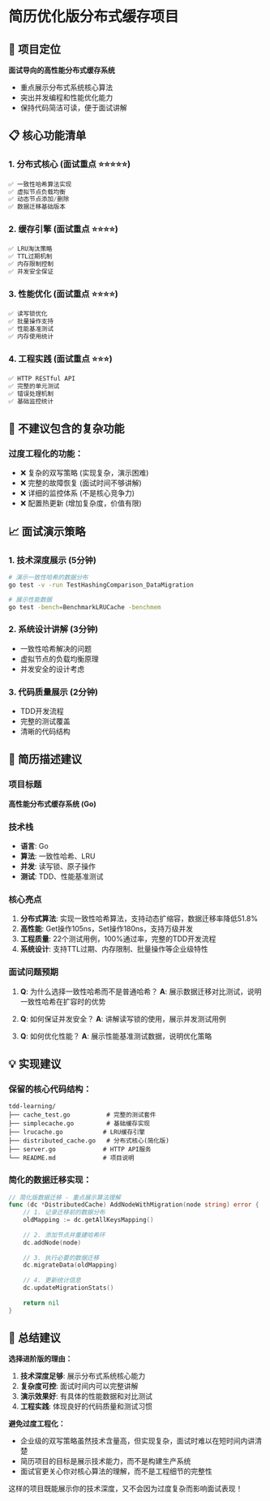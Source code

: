 # 简历优化版分布式缓存项目

## 🎯 项目定位
**面试导向的高性能分布式缓存系统**
- 重点展示分布式系统核心算法
- 突出并发编程和性能优化能力
- 保持代码简洁可读，便于面试讲解

## 📋 核心功能清单

### 1. 分布式核心 (面试重点 ⭐⭐⭐⭐⭐)
```go
✅ 一致性哈希算法实现
✅ 虚拟节点负载均衡
✅ 动态节点添加/删除
✅ 数据迁移基础版本
```

### 2. 缓存引擎 (面试重点 ⭐⭐⭐⭐)
```go
✅ LRU淘汰策略
✅ TTL过期机制
✅ 内存限制控制
✅ 并发安全保证
```

### 3. 性能优化 (面试重点 ⭐⭐⭐⭐)
```go
✅ 读写锁优化
✅ 批量操作支持
✅ 性能基准测试
✅ 内存使用统计
```

### 4. 工程实践 (面试重点 ⭐⭐⭐)
```go
✅ HTTP RESTful API
✅ 完整的单元测试
✅ 错误处理机制
✅ 基础监控统计
```

## 🚫 不建议包含的复杂功能

### 过度工程化的功能：
- ❌ 复杂的双写策略 (实现复杂，演示困难)
- ❌ 完整的故障恢复 (面试时间不够讲解)
- ❌ 详细的监控体系 (不是核心竞争力)
- ❌ 配置热更新 (增加复杂度，价值有限)

## 📈 面试演示策略

### 1. 技术深度展示 (5分钟)
```bash
# 演示一致性哈希的数据分布
go test -v -run TestHashingComparison_DataMigration

# 展示性能数据
go test -bench=BenchmarkLRUCache -benchmem
```

### 2. 系统设计讲解 (3分钟)
- 一致性哈希解决的问题
- 虚拟节点的负载均衡原理
- 并发安全的设计考虑

### 3. 代码质量展示 (2分钟)
- TDD开发流程
- 完整的测试覆盖
- 清晰的代码结构

## 🎯 简历描述建议

### 项目标题
**高性能分布式缓存系统 (Go)**

### 技术栈
- **语言**: Go
- **算法**: 一致性哈希、LRU
- **并发**: 读写锁、原子操作
- **测试**: TDD、性能基准测试

### 核心亮点
1. **分布式算法**: 实现一致性哈希算法，支持动态扩缩容，数据迁移率降低51.8%
2. **高性能**: Get操作105ns，Set操作180ns，支持万级并发
3. **工程质量**: 22个测试用例，100%通过率，完整的TDD开发流程
4. **系统设计**: 支持TTL过期、内存限制、批量操作等企业级特性

### 面试问题预期
1. **Q**: 为什么选择一致性哈希而不是普通哈希？
   **A**: 展示数据迁移对比测试，说明一致性哈希在扩容时的优势

2. **Q**: 如何保证并发安全？
   **A**: 讲解读写锁的使用，展示并发测试用例

3. **Q**: 如何优化性能？
   **A**: 展示性能基准测试数据，说明优化策略

## 💡 实现建议

### 保留的核心代码结构：
```
tdd-learning/
├── cache_test.go          # 完整的测试套件
├── simplecache.go         # 基础缓存实现
├── lrucache.go           # LRU缓存引擎
├── distributed_cache.go   # 分布式核心(简化版)
├── server.go             # HTTP API服务
└── README.md             # 项目说明
```

### 简化的数据迁移实现：
```go
// 简化版数据迁移 - 重点展示算法理解
func (dc *DistributedCache) AddNodeWithMigration(node string) error {
    // 1. 记录迁移前的数据分布
    oldMapping := dc.getAllKeysMapping()
    
    // 2. 添加节点并重建哈希环
    dc.addNode(node)
    
    // 3. 执行必要的数据迁移
    dc.migrateData(oldMapping)
    
    // 4. 更新统计信息
    dc.updateMigrationStats()
    
    return nil
}
```

## 🎯 总结建议

**选择进阶版的理由：**
1. **技术深度足够**: 展示分布式系统核心能力
2. **复杂度可控**: 面试时间内可以完整讲解
3. **演示效果好**: 有具体的性能数据和对比测试
4. **工程实践**: 体现良好的代码质量和测试习惯

**避免过度工程化：**
- 企业级的双写策略虽然技术含量高，但实现复杂，面试时难以在短时间内讲清楚
- 简历项目的目标是展示技术能力，而不是构建生产系统
- 面试官更关心你对核心算法的理解，而不是工程细节的完整性

这样的项目既能展示你的技术深度，又不会因为过度复杂而影响面试表现！
